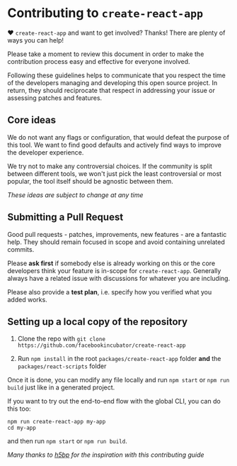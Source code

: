 # Contributing to `create-react-app`

♥ `create-react-app` and want to get involved? Thanks! There are plenty of ways you can help!

Please take a moment to review this document in order to make the contribution process easy and effective for everyone involved.

Following these guidelines helps to communicate that you respect the time of the developers managing and developing this open source project. In return, they should reciprocate that respect in addressing your issue or assessing patches and features.

## Core ideas

We do not want any flags or configuration, that would defeat the purpose of this tool. We want to find good defaults and actively find ways to improve the developer experience.

We try not to make any controversial choices. If the community is split between different tools, we won't just pick the least controversial or most popular, the tool itself should be agnostic between them.

*These ideas are subject to change at any time*

## Submitting a Pull Request

Good pull requests - patches, improvements, new features - are a fantastic help. They should remain focused in scope and avoid containing unrelated commits.

Please **ask first** if somebody else is already working on this or the core developers think your feature is in-scope for `create-react-app`. Generally always have a related issue with discussions for whatever you are including.

Please also provide a **test plan**, i.e. specify how you verified what you added works.

## Setting up a local copy of the repository

1. Clone the repo with `git clone https://github.com/facebookincubator/create-react-app`

2. Run `npm install` in the root `packages/create-react-app` folder **and** the `packages/react-scripts` folder

Once it is done, you can modify any file locally and run `npm start` or `npm run build` just like in a generated project.

If you want to try out the end-to-end flow with the global CLI, you can do this too:

```
npm run create-react-app my-app
cd my-app
```

and then run `npm start` or `npm run build`.

*Many thanks to [h5bp](https://github.com/h5bp/html5-boilerplate/blob/master/CONTRIBUTING.md) for the inspiration with this contributing guide*
